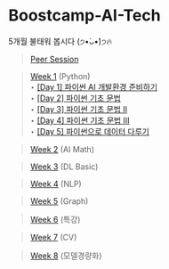 # Boostcamp-AI-Tech

5개월 불태워 봅시다 (੭•̀ᴗ•̀)੭🔥

> [Peer Session](https://github.com/boostcamp-ai-tech-4/peer-session)

> [Week 1](https://github.com/changwoomon/Boostcamp-AI-Tech/tree/main/Week%201) (Python)
    <br>
    ‣ [[Day 1] 파이썬 AI 개발환경 준비하기](https://github.com/changwoomon/Boostcamp-AI-Tech/blob/main/Week%201/%5BDay%201%5D%20%ED%8C%8C%EC%9D%B4%EC%8D%AC%20AI%20%EA%B0%9C%EB%B0%9C%ED%99%98%EA%B2%BD%20%EC%A4%80%EB%B9%84%ED%95%98%EA%B8%B0.ipynb)
    <br>
    ‣ [[Day 2] 파이썬 기초 문법](https://github.com/changwoomon/Boostcamp-AI-Tech/blob/main/Week%201/%5BDay%202%5D%20%ED%8C%8C%EC%9D%B4%EC%8D%AC%20%EA%B8%B0%EC%B4%88%20%EB%AC%B8%EB%B2%95.ipynb)
    <br>
    ‣ [[Day 3] 파이썬 기초 문법 II](https://github.com/changwoomon/Boostcamp-AI-Tech/blob/main/Week%201/%5BDay%203%5D%20%ED%8C%8C%EC%9D%B4%EC%8D%AC%20%EA%B8%B0%EC%B4%88%20%EB%AC%B8%EB%B2%95%20II.ipynb)
    <br>
    ‣ [[Day 4] 파이썬 기초 문법 III](https://github.com/changwoomon/Boostcamp-AI-Tech/blob/main/Week%201/%5BDay%204%5D%20%ED%8C%8C%EC%9D%B4%EC%8D%AC%20%EA%B8%B0%EC%B4%88%20%EB%AC%B8%EB%B2%95%20III.ipynb)
    <br>
    ‣ [[Day 5] 파이썬으로 데이터 다루기](https://github.com/changwoomon/Boostcamp-AI-Tech/blob/main/Week%201/%5BDay%205%5D%20%ED%8C%8C%EC%9D%B4%EC%8D%AC%EC%9C%BC%EB%A1%9C%20%EB%8D%B0%EC%9D%B4%ED%84%B0%20%EB%8B%A4%EB%A3%A8%EA%B8%B0.ipynb)

> [Week 2](https://github.com/changwoomon/Boostcamp-AI-Tech/tree/main/Week%202) (AI Math)

> [Week 3](https://github.com/changwoomon/Boostcamp-AI-Tech/tree/main/Week%203) (DL Basic)

> [Week 4](https://github.com/changwoomon/Boostcamp-AI-Tech/tree/main/Week%204) (NLP)

> [Week 5](https://github.com/changwoomon/Boostcamp-AI-Tech) (Graph)

> [Week 6](https://github.com/changwoomon/Boostcamp-AI-Tech) (특강)

> [Week 7](https://github.com/changwoomon/Boostcamp-AI-Tech) (CV)

> [Week 8](https://github.com/changwoomon/Boostcamp-AI-Tech) (모델경량화)
